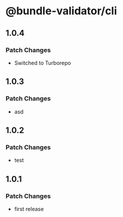 # @bundle-validator/cli

## 1.0.4

### Patch Changes

- Switched to Turborepo

## 1.0.3

### Patch Changes

- asd

## 1.0.2

### Patch Changes

- test

## 1.0.1

### Patch Changes

- first release
